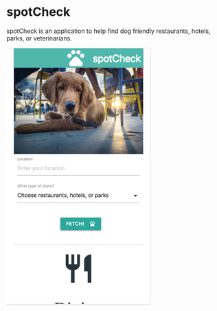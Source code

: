 # spotCheck

spotCheck is an application to help find dog friendly restaurants, hotels, parks, or veterinarians.

![HomeScreen](/screenshots/view_1.png)


